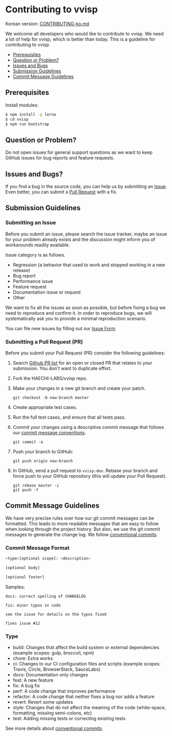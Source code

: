 

# Contributing to vvisp

Korean version: [CONTRIBUTING-ko.md](./CONTRIBUTING-ko.md)

 We welcome all developers who would like to contribute to vvisp. We need a lot of help for vvisp, which is better than today. This is a guideline for contributing to vvisp.
 - [Prerequisites](#prerequisites)
 - [Question or Problem?](#question)
 - [Issues and Bugs](#issue)
 - [Submission Guidelines](#submit)
 - [Commit Message Guidelines](#commit)

## Prerequisites
Install modules:
```bash
$ npm install -g lerna
$ cd vvisp
$ npm run bootstrap
```

## <a name="question"></a>Question or Problem?

 Do not open issues for general support questions as we want to keep GitHub issues for bug reports and feature requests.

## <a name="issue"></a> Issues and Bugs?

 If you find a bug in the source code, you can help us by submitting an [Issue](#submit-issue). Even better, you can submit a [Pull Request](#submit-pr) with a fix.

## <a name="submit"></a> Submission Guidelines

### <a name="submit-issue"></a> Submitting an Issue

Before you submit an issue, please search the issue tracker, maybe an issue for your problem already exists and the discussion might inform you of workarounds readily available.

Issue category is as follows.
- Regression (a behavior that used to work and stopped working in a new release)
- Bug report
- Performance issue
- Feature request
- Documentation issue or request
- Other

We want to fix all the issues as soon as possible, but before fixing a bug we need to reproduce and confirm it. In order to reproduce bugs, we will systematically ask you to provide a minimal reproduction scenario. 

You can file new issues by filling out our [Issue Form](https://github.com/HAECHI-LABS/vvisp/issues/new).

### <a name="submit-pr"></a> Submitting a Pull Request (PR)

Before you submit your Pull Request (PR) consider the following guidelines:

1. Search [Github PR list]((https://github.com/HAECHI-LABS/vvisp/pulls)) for an open or closed PR that relates to your submission. You don't want to duplicate effort.
1. Fork the HAECHI-LABS/vvisp repo.
1. Make your changes in a new git branch and create your patch.

     ```shell
     git checkout -b new-branch master
     ```

1. Create appropriate test cases.
1. Run the full test cases, and ensure that all tests pass.
1. Commit your changes using a descriptive commit message that follows our [commit message conventions](#commit).

     ```shell
     git commit -a
     ```
1. Push your branch to GitHub:

    ```shell
    git push origin new-branch
    ```

1. In GitHub, send a pull request to `vvisp:dev`. Rebase your branch and force push to your GitHub repository (this will update your Pull Request).

    ```shell
    git rebase master -i
    git push -f
    ```
    
## <a name="commit"></a> Commit Message Guidelines

We have very precise rules over how our git commit messages can be formatted. This leads to more readable messages that are easy to follow when looking through the project history. But also, we use the git commit messages to generate the change log.
We follow [conventional commits](https://www.conventionalcommits.org/en/v1.0.0-beta.2/). 

### Commit Message Format
```bash
<type>[optional scope]: <description>

[optional body]

[optional footer]
```

Samples:
```
docs: correct spelling of CHANGELOG                 

```
```
fix: minor typos in code

see the issue for details on the typos fixed

fixes issue #12
```

### Type

- build: Changes that affect the build system or external dependencies (example scopes: gulp, broccoli, npm)
- chore: Extra works
- ci: Changes to our CI configuration files and scripts (example scopes: Travis, Circle, BrowserStack, SauceLabs)
- docs: Documentation only changes
- feat: A new feature
- fix: A bug fix
- perf: A code change that improves performance
- refactor: A code change that neither fixes a bug nor adds a feature
- revert: Revert some updates
- style: Changes that do not affect the meaning of the code (white-space, formatting, missing semi-colons, etc)
- test: Adding missing tests or correcting existing tests

See more details about [conventional commits](https://www.conventionalcommits.org/en/v1.0.0-beta.2/).

